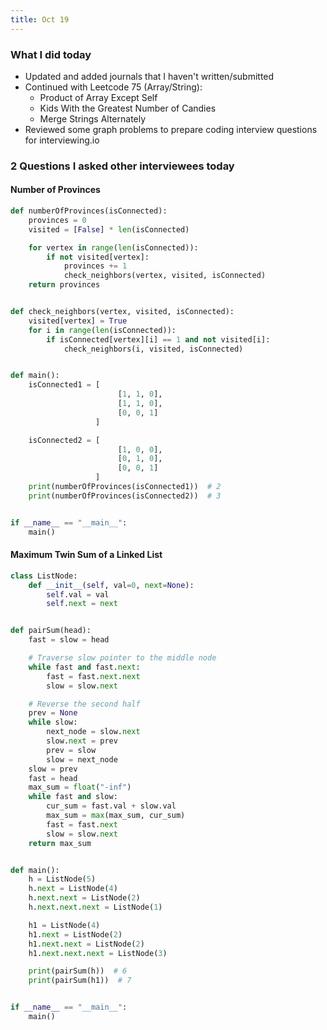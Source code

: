 ```yaml
---
title: Oct 19
---
```


### What I did today
- Updated and added journals that I haven't written/submitted
- Continued with Leetcode 75 (Array/String):
    - Product of Array Except Self
    - Kids With the Greatest Number of Candies
    - Merge Strings Alternately
- Reviewed some graph problems to prepare coding interview questions for interviewing.io

### 2 Questions I asked other interviewees today

#### Number of Provinces

```python
def numberOfProvinces(isConnected):
    provinces = 0
    visited = [False] * len(isConnected)

    for vertex in range(len(isConnected)):
        if not visited[vertex]:
            provinces += 1
            check_neighbors(vertex, visited, isConnected)
    return provinces


def check_neighbors(vertex, visited, isConnected):
    visited[vertex] = True
    for i in range(len(isConnected)):
        if isConnected[vertex][i] == 1 and not visited[i]:
            check_neighbors(i, visited, isConnected)


def main():
    isConnected1 = [
                        [1, 1, 0],
                        [1, 1, 0],
                        [0, 0, 1]
                   ]

    isConnected2 = [
                        [1, 0, 0],
                        [0, 1, 0],
                        [0, 0, 1]
                   ]
    print(numberOfProvinces(isConnected1))  # 2
    print(numberOfProvinces(isConnected2))  # 3


if __name__ == "__main__":
    main()

```

#### Maximum Twin Sum of a Linked List

```python
class ListNode:
    def __init__(self, val=0, next=None):
        self.val = val
        self.next = next


def pairSum(head):
    fast = slow = head

    # Traverse slow pointer to the middle node
    while fast and fast.next:
        fast = fast.next.next
        slow = slow.next

    # Reverse the second half
    prev = None
    while slow:
        next_node = slow.next
        slow.next = prev
        prev = slow
        slow = next_node
    slow = prev
    fast = head
    max_sum = float("-inf")
    while fast and slow:
        cur_sum = fast.val + slow.val
        max_sum = max(max_sum, cur_sum)
        fast = fast.next
        slow = slow.next
    return max_sum


def main():
    h = ListNode(5)
    h.next = ListNode(4)
    h.next.next = ListNode(2)
    h.next.next.next = ListNode(1)

    h1 = ListNode(4)
    h1.next = ListNode(2)
    h1.next.next = ListNode(2)
    h1.next.next.next = ListNode(3)

    print(pairSum(h))  # 6
    print(pairSum(h1))  # 7


if __name__ == "__main__":
    main()

```
